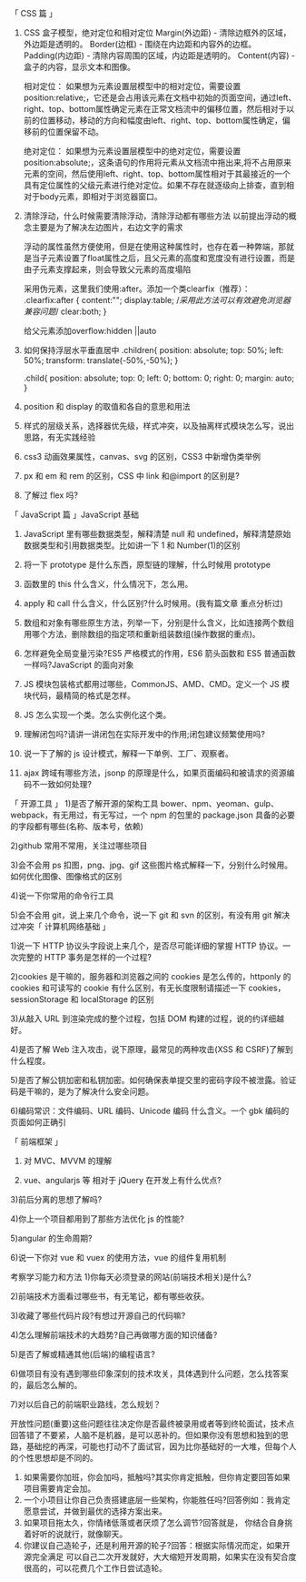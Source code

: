 「 CSS 篇 」
1. CSS 盒子模型，绝对定位和相对定位 
    Margin(外边距) - 清除边框外的区域，外边距是透明的。
    Border(边框) - 围绕在内边距和内容外的边框。
    Padding(内边距) - 清除内容周围的区域，内边距是透明的。
    Content(内容) - 盒子的内容，显示文本和图像。

    相对定位：
    如果想为元素设置层模型中的相对定位，需要设置position:relative;，它还是会占用该元素在文档中初始的页面空间，通过left、right、top、bottom属性确定元素在正常文档流中的偏移位置，然后相对于以前的位置移动，移动的方向和幅度由left、right、top、bottom属性确定，偏移前的位置保留不动。

    绝对定位：
    如果想为元素设置层模型中的绝对定位，需要设置position:absolute;，这条语句的作用将元素从文档流中拖出来,将不占用原来元素的空间，然后使用left、right、top、bottom属性相对于其最接近的一个具有定位属性的父级元素进行绝对定位。如果不存在就逐级向上排查，直到相对于body元素，即相对于浏览器窗口。


2. 清除浮动，什么时候需要清除浮动，清除浮动都有哪些方法 
    以前提出浮动的概念主要是为了解决左边图片，右边文字的需求

    浮动的属性虽然方便使用，但是在使用这种属性时，也存在着一种弊端，那就是当子元素设置了float属性之后，且父元素的高度和宽度没有进行设置，而是由子元素支撑起来，则会导致父元素的高度塌陷

    采用伪元素，这里我们使用:after。添加一个类clearfix（推荐）：
    .clearfix:after { 
        content:""; 
        display:table; /*采用此方法可以有效避免浏览器兼容问题*/
        clear:both;
    }

    给父元素添加overflow:hidden ||auto


3. 如何保持浮层水平垂直居中 
    .children{
        position: absolute;
        top: 50%;
        left: 50%;
        transform: translate(-50%,-50%);
    }

    .child{
        position: absolute;
        top: 0;
        left: 0;
        bottom: 0;
        right: 0;
        margin: auto;
    }

4. position 和 display 的取值和各自的意思和用法 

5. 样式的层级关系，选择器优先级，样式冲突，以及抽离样式模块怎么写，说出思路，有无实践经验 

6. css3 动画效果属性，canvas、svg 的区别，CSS3 中新增伪类举例 

7. px 和 em 和 rem 的区别，CSS 中 link 和@import 的区别是?

8. 了解过 flex 吗?


「 JavaScript 篇 」JavaScript 基础 
1. JavaScript 里有哪些数据类型，解释清楚 null 和 undefined，解释清楚原始数据类型和引用数据类型。比如讲一下 1 和 Number(1)的区别 

2. 将一下 prototype 是什么东西，原型链的理解，什么时候用 prototype

3. 函数里的 this 什么含义，什么情况下，怎么用。

4. apply 和 call 什么含义，什么区别?什么时候用。(我有篇文章 重点分析过)

5. 数组和对象有哪些原生方法，列举一下，分别是什么含义，比如连接两个数组用哪个方法，删除数组的指定项和重新组装数组(操作数据的重点)。

6. 怎样避免全局变量污染?ES5 严格模式的作用，ES6 箭头函数和 ES5 普通函数一样吗?JavaScript 的面向对象 

1. JS 模块包装格式都用过哪些，CommonJS、AMD、CMD。定义一个 JS 模块代码，最精简的格式是怎样。

2. JS 怎么实现一个类。怎么实例化这个类。

3. 理解闭包吗?请讲一讲闭包在实际开发中的作用;闭包建议频繁使用吗?

4. 说一下了解的 js 设计模式，解释一下单例、工厂、观察者。

5. ajax 跨域有哪些方法，jsonp 的原理是什么，如果页面编码和被请求的资源编码不一致如何处理?


「 开源工具 」
1)是否了解开源的架构工具 bower、npm、yeoman、gulp、webpack，有无用过，有无写过，一个 npm 的包里的 package.json 具备的必要的字段都有哪些(名称、版本号，依赖)

2)github 常用不常用，关注过哪些项目 

3)会不会用 ps 扣图，png、jpg、gif 这些图片格式解释一下，分别什么时候用。如何优化图像、图像格式的区别 

4)说一下你常用的命令行工具 

5)会不会用 git，说上来几个命令，说一下 git 和 svn 的区别，有没有用 git 解决过冲突「 计算机网络基础 」

1)说一下 HTTP 协议头字段说上来几个，是否尽可能详细的掌握 HTTP 协议。一次完整的 HTTP 事务是怎样的一个过程?

2)cookies 是干嘛的，服务器和浏览器之间的 cookies 是怎么传的，httponly 的 cookies 和可读写的 cookie 有什么区别，有无长度限制请描述一下 cookies，sessionStorage 和 localStorage 的区别 

3)从敲入 URL 到渲染完成的整个过程，包括 DOM 构建的过程，说的约详细越好。

4)是否了解 Web 注入攻击，说下原理，最常见的两种攻击(XSS 和 CSRF)了解到什么程度。

5)是否了解公钥加密和私钥加密。如何确保表单提交里的密码字段不被泄露。验证码是干嘛的，是为了解决什么安全问题。

6)编码常识：文件编码、URL 编码、Unicode 编码 什么含义。一个 gbk 编码的页面如何正确引


「 前端框架 」
1) 对 MVC、MVVM 的理解 

2) vue、angularjs 等 相对于 jQuery 在开发上有什么优点?

3)前后分离的思想了解吗?

4)你上一个项目都用到了那些方法优化 js 的性能?

5)angular 的生命周期?

6)说一下你对 vue 和 vuex 的使用方法，vue 的组件复用机制


考察学习能力和方法 
1)你每天必须登录的网站(前端技术相关)是什么?

2)前端技术方面看过哪些书，有无笔记，都有哪些收获。

3)收藏了哪些代码片段?有想过开源自己的代码嘛?

4)怎么理解前端技术的大趋势?自己再做哪方面的知识储备?

5)是否了解或精通其他(后端)的编程语言?

6)做项目有没有遇到哪些印象深刻的技术攻关，具体遇到什么问题，怎么找答案的，最后怎么解的。

7)对以后自己的前端职业路线，怎么规划？


开放性问题(重要)这些问题往往决定你是否最终被录用或者等到终轮面试，技术点回答错了不要紧，人脑不是机器，是可以恶补的。但如果你没有思想和独到的思路，基础挖的再深，可能也打动不了面试官，因为比你基础好的一大堆，但每个人的个性思想却是不同的。
1. 如果需要你加班，你会加吗，抵触吗?其实你肯定抵触，但你肯定要回答如果项目需要肯定会加。
2. 一个小项目让你自己负责搭建底层一些架构，你能胜任吗?回答例如：我肯定愿意尝试，并做到最优的选择方案出来。
3. 如果项目拖太久，你情绪低落或者厌烦了怎么调节?回答就是， 你结合自身挑着好听的说就行，就像聊天。
4. 你建议自己造轮子，还是利用开源的轮子?回答：根据实际情况而定，如果开源完全满足 可以自己二次开发就好，大大缩短开发周期，如果实在没有契合度很高的，可以花费几个工作日尝试造轮。
